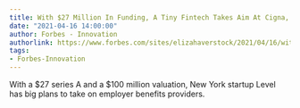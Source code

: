 ```yaml
---
title: With $27 Million In Funding, A Tiny Fintech Takes Aim At Cigna, Aetna And UnitedHealthcare
date: "2021-04-16 14:00:00"
author: Forbes - Innovation
authorlink: https://www.forbes.com/sites/elizahaverstock/2021/04/16/with-27-million-in-funding-a-tiny-fintech-takes-aim-at-cigna-aetna-and-unitedhealthcare/
tags:
- Forbes-Innovation
---
```

With a $27 series A and a $100 million valuation, New York startup Level has big plans to take on employer benefits providers.